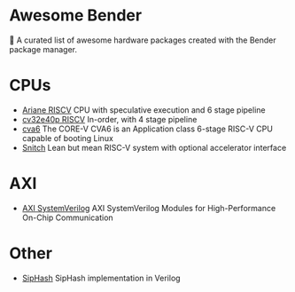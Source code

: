 # Awesome Bender
🎉 A curated list of awesome hardware packages created with the Bender package manager.

# CPUs
- [Ariane RISCV](https://github.com/lowRISC/ariane) CPU with speculative execution and 6 stage pipeline
- [cv32e40p RISCV](https://github.com/openhwgroup/cv32e40p) In-order, with 4 stage pipeline
- [cva6](https://github.com/openhwgroup/cva6)  The CORE-V CVA6 is an Application class 6-stage RISC-V CPU capable of booting Linux
- [Snitch](https://github.com/pulp-platform/snitch)  Lean but mean RISC-V system with optional accelerator interface 

# AXI
- [AXI SystemVerilog](https://git.gitsec.cn/baidan/axi-pulp/-/tree/master) AXI SystemVerilog Modules for High-Performance On-Chip Communication


# Other
- [SipHash](https://github.com/hydroid7/siphash) SipHash implementation in Verilog
